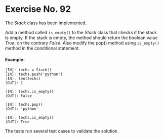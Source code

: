 # Exercise No. 92

The *Stack* class has been implemented.

Add a method called `is_empty()` to the *Stack* class that checks if the stack is empty. If the stack is empty, the method should return the boolean value *True*, on the contrary *False*. Also modify the pop() method using `is_empty()` method in the conditional statement.


#### Example:


    [IN]: techs = Stack()
    [IN]: techs.push('python')
    [IN]: len(techs)
    [OUT]: 1
     
    [IN]: techs.is_empty()
    [OUT]: False
     
    [IN]: techs.pop()
    [OUT]: 'python'
     
    [IN]: techs.is_empty()
    [OUT]: True


The tests run several test cases to validate the solution.